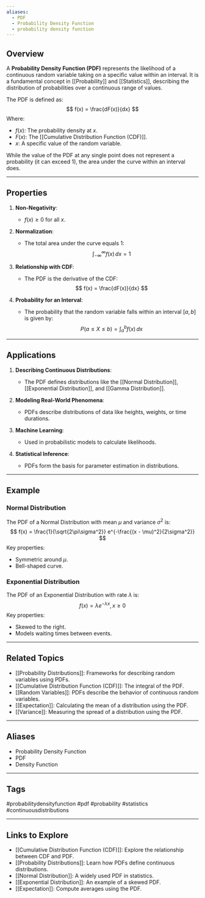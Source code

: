 ```yaml
---
aliases:
  - PDF
  - Probability Density Function
  - probability density function
---
```

## Overview
A **Probability Density Function (PDF)** represents the likelihood of a continuous random variable taking on a specific value within an interval. It is a fundamental concept in [[Probability]] and [[Statistics]], describing the distribution of probabilities over a continuous range of values.

The PDF is defined as:
$$
f(x) = \frac{dF(x)}{dx}
$$
Where:
- $f(x)$: The probability density at $x$.
- $F(x)$: The [[Cumulative Distribution Function (CDF)]].
- $x$: A specific value of the random variable.

While the value of the PDF at any single point does not represent a probability (it can exceed 1), the area under the curve within an interval does.

---

## Properties

1. **Non-Negativity**:
   - $f(x) \geq 0$ for all $x$.

2. **Normalization**:
   - The total area under the curve equals 1:
     $$
     \int_{-\infty}^\infty f(x) \, dx = 1
     $$

3. **Relationship with CDF**:
   - The PDF is the derivative of the CDF:
     $$
     f(x) = \frac{dF(x)}{dx}
     $$

4. **Probability for an Interval**:
   - The probability that the random variable falls within an interval $[a, b]$ is given by:
     $$
     P(a \leq X \leq b) = \int_a^b f(x) \, dx
     $$

---

## Applications

1. **Describing Continuous Distributions**:
   - The PDF defines distributions like the [[Normal Distribution]], [[Exponential Distribution]], and [[Gamma Distribution]].

2. **Modeling Real-World Phenomena**:
   - PDFs describe distributions of data like heights, weights, or time durations.

3. **Machine Learning**:
   - Used in probabilistic models to calculate likelihoods.

4. **Statistical Inference**:
   - PDFs form the basis for parameter estimation in distributions.

---

## Example

### Normal Distribution
The PDF of a Normal Distribution with mean $\mu$ and variance $\sigma^2$ is:
$$
f(x) = \frac{1}{\sqrt{2\pi\sigma^2}} e^{-\frac{(x - \mu)^2}{2\sigma^2}}
$$
Key properties:
- Symmetric around $\mu$.
- Bell-shaped curve.

### Exponential Distribution
The PDF of an Exponential Distribution with rate $\lambda$ is:
$$
f(x) = \lambda e^{-\lambda x}, \, x \geq 0
$$
Key properties:
- Skewed to the right.
- Models waiting times between events.

---

## Related Topics

- [[Probability Distributions]]: Frameworks for describing random variables using PDFs.
- [[Cumulative Distribution Function (CDF)]]: The integral of the PDF.
- [[Random Variables]]: PDFs describe the behavior of continuous random variables.
- [[Expectation]]: Calculating the mean of a distribution using the PDF.
- [[Variance]]: Measuring the spread of a distribution using the PDF.

---

## Aliases
- Probability Density Function
- PDF
- Density Function

---

## Tags
#probabilitydensityfunction #pdf #probability #statistics #continuousdistributions

---

## Links to Explore
- [[Cumulative Distribution Function (CDF)]]: Explore the relationship between CDF and PDF.
- [[Probability Distributions]]: Learn how PDFs define continuous distributions.
- [[Normal Distribution]]: A widely used PDF in statistics.
- [[Exponential Distribution]]: An example of a skewed PDF.
- [[Expectation]]: Compute averages using the PDF.